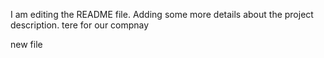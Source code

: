 I am editing the README file. Adding some more details about the project description.
tere for our compnay

new file
